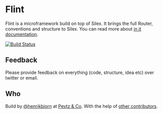 Flint
=====

Flint is a microframework build on top of Silex. It brings the full Router, conventions and structure to Silex. You
can read more about [in it documentation](http://flint.rtfd.org).

[![Build Status](https://travis-ci.org/henrikbjorn/Flint.png?branch=master)](https://travis-ci.org/henrikbjorn/Flint)

Feedback
--------

Please provide feedback on everything (code, structure, idea etc) over twitter or email.

Who
---

Build by [@henrikbjorn](http://twitter.com/henrikbjorn) at [Peytz & Co](http://peytz.dk). With the help of [other contributors](https://github.com/henrikbjorn/flint/graphs/contributors).

